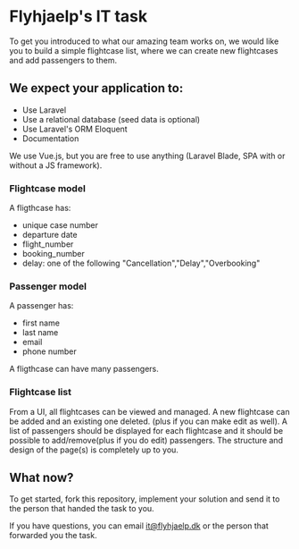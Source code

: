 # Flyhjaelp's IT task

To get you introduced to what our amazing team works on, we would like you to build a simple flightcase list, where we can create new flightcases and add passengers to them.

## We expect your application to:

* Use Laravel
* Use a relational database (seed data is optional)
* Use Laravel's ORM Eloquent
* Documentation

We use Vue.js, but you are free to use anything (Laravel Blade, SPA with or without a JS framework). 

### Flightcase model

A fligthcase has:
* unique case number
* departure date
* flight_number
* booking_number
* delay: one of the following "Cancellation","Delay","Overbooking"

### Passenger model

A passenger has:
* first name
* last name
* email
* phone number

A fligthcase can have many passengers.

### Flightcase list

From a UI, all flightcases can be viewed and managed. A new flightcase can be added and an existing one deleted. (plus if you can make edit as well). A list of passengers should be displayed for each flightcase and it should be possible to add/remove(plus if you do edit) passengers. The structure and design of the page(s) is completely up to you. 

## What now?

To get started, fork this repository, implement your solution and send it to the person that handed the task to you. 

If you have questions, you can email it@flyhjaelp.dk or the person that forwarded you the task.